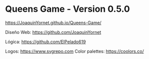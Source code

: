 # Queens Game - Version 0.5.0

https://JoaquinYornet.github.io/Queens-Game/


Diseño Web: https://github.com/JoaquinYornet

Lógica: https://github.com/ElPelado619


Logos: https://www.svgrepo.com
Color palettes: https://coolors.co/
